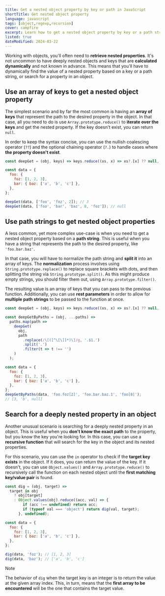 ```yaml
---
title: Get a nested object property by key or path in JavaScript
shortTitle: Get nested object property
language: javascript
tags: [object,regexp,recursion]
cover: campfire
excerpt: Learn how to get a nested object property by key or a path string in JavaScript, and how to search for nested values in an object.
listed: true
dateModified: 2024-03-22
---
```


Working with objects, you'll often need to **retrieve nested properties**. It's not uncommon to have deeply nested objects and keys that are **calculated dynamically** and not known in advance. This means that you'll have to dynamically find the value of a nested property based on a key or a path string, or search for a property in an object.

## Use an array of keys to get a nested object property

The simplest scenario and by far the most common is having an **array of keys** that represent the path to the desired property in the object. In that case, all you need to do is use `Array.prototype.reduce()` to **iterate over the keys** and get the nested property. If the key doesn't exist, you can return `null`.

In order to keep the syntax concise, you can use the nullish coalescing operator (`??`) and the optional chaining operator (`?.`) to handle cases where **the property doesn't exist**.

```js
const deepGet = (obj, keys) => keys.reduce((xs, x) => xs?.[x] ?? null, obj);

const data = {
  foo: {
    foz: [1, 2, 3],
    bar: { baz: ['a', 'b', 'c'] },
  },
};

deepGet(data, ['foo', 'foz', 2]); // 3
deepGet(data, ['foo', 'bar', 'baz', 8, 'foz']); // null
```

## Use path strings to get nested object properties

A less common, yet more complex use-case is when you need to get a nested object property based on a **path string**. This is useful when you have a string that represents the path to the desired property, like `'foo.bar.baz'`.

In that case, you will have to normalize the path string and **split it** into an array of keys. The **normalization** process involves using `String.prototype.replace()` to replace square brackets with dots, and then splitting the string via `String.prototype.split()`. As this might produce empty strings, you should filter them out, using `Array.prototype.filter()`.

The resulting value is an array of keys that you can pass to the previous function. Additionally, you can use **rest parameters** in order to allow for **multiple path strings** to be passed to the function at once.

```js
const deepGet = (obj, keys) => keys.reduce((xs, x) => xs?.[x] ?? null, obj);

const deepGetByPaths = (obj, ...paths) =>
  paths.map(path =>
    deepGet(
      obj,
      path
        .replace(/\[([^\[\]]*)\]/g, '.$1.')
        .split('.')
        .filter(t => t !== '')
    )
  );

const data = {
  foo: {
    foz: [1, 2, 3],
    bar: { baz: ['a', 'b', 'c'] },
  },
};
deepGetByPaths(data, 'foo.foz[2]', 'foo.bar.baz.1', 'foo[8]');
// [3, 'b', null]
```

## Search for a deeply nested property in an object

Another unusual scenario is searching for a deeply nested property in an object. This is useful when you **don't know the exact path** to the property, but you know the key you're looking for. In this case, you can use a **recursive function** that will search for the key in the object and its nested properties.

For this scenario, you can use the `in` operator to check if the **target key exists** in the object. If it does, you can return the value of the key. If it doesn't, you can use `Object.values()` and `Array.prototype.reduce()` to recursively call the function on each nested object until the **first matching key/value pair** is found.

```js
const dig = (obj, target) =>
  target in obj
    ? obj[target]
    : Object.values(obj).reduce((acc, val) => {
        if (acc !== undefined) return acc;
        if (typeof val === 'object') return dig(val, target);
      }, undefined);

const data = {
  foo: {
    foz: [1, 2, 3],
    bar: { baz: ['a', 'b', 'c'] },
  },
};

dig(data, 'foz'); // [1, 2, 3]
dig(data, 'baz'); // ['a', 'b', 'c']
```

> [!NOTE]
>
> The behavior of `dig` when the target key is an integer is to return the value at the given array index. This, in turn, means that the **first array to be encountered** will be the one that contains the target value.

